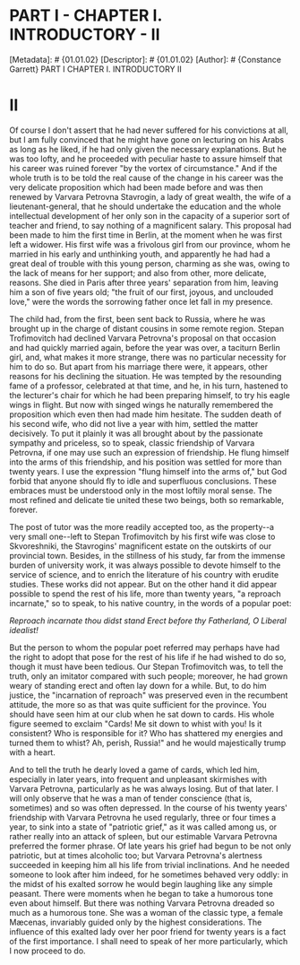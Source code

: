 # PART I - CHAPTER I. INTRODUCTORY - II
[Metadata]: # {01.01.02}
[Descriptor]: # {01.01.02}
[Author]: # {Constance Garrett}
PART I
CHAPTER I. INTRODUCTORY
II
# II
Of course I don't assert that he had never suffered for his convictions at all,
but I am fully convinced that he might have gone on lecturing on his Arabs as
long as he liked, if he had only given the necessary explanations. But he was
too lofty, and he proceeded with peculiar haste to assure himself that his
career was ruined forever "by the vortex of circumstance." And if the whole
truth is to be told the real cause of the change in his career was the very
delicate proposition which had been made before and was then renewed by Varvara
Petrovna Stavrogin, a lady of great wealth, the wife of a lieutenant-general,
that he should undertake the education and the whole intellectual development
of her only son in the capacity of a superior sort of teacher and friend, to
say nothing of a magnificent salary. This proposal had been made to him the
first time in Berlin, at the moment when he was first left a widower. His first
wife was a frivolous girl from our province, whom he married in his early and
unthinking youth, and apparently he had had a great deal of trouble with this
young person, charming as she was, owing to the lack of means for her support;
and also from other, more delicate, reasons. She died in Paris after three
years' separation from him, leaving him a son of five years old; "the fruit of
our first, joyous, and unclouded love," were the words the sorrowing father
once let fall in my presence.

The child had, from the first, been sent back to Russia, where he was brought
up in the charge of distant cousins in some remote region. Stepan Trofimovitch
had declined Varvara Petrovna's proposal on that occasion and had quickly
married again, before the year was over, a taciturn Berlin girl, and, what
makes it more strange, there was no particular necessity for him to do so. But
apart from his marriage there were, it appears, other reasons for his declining
the situation. He was tempted by the resounding fame of a professor, celebrated
at that time, and he, in his turn, hastened to the lecturer's chair for which
he had been preparing himself, to try his eagle wings in flight. But now with
singed wings he naturally remembered the proposition which even then had made
him hesitate. The sudden death of his second wife, who did not live a year with
him, settled the matter decisively. To put it plainly it was all brought about
by the passionate sympathy and priceless, so to speak, classic friendship of
Varvara Petrovna, if one may use such an expression of friendship. He flung
himself into the arms of this friendship, and his position was settled for more
than twenty years. I use the expression "flung himself into the arms of," but
God forbid that anyone should fly to idle and superfluous conclusions. These
embraces must be understood only in the most loftily moral sense. The most
refined and delicate tie united these two beings, both so remarkable, forever.

The post of tutor was the more readily accepted too, as the property--a very
small one--left to Stepan Trofimovitch by his first wife was close to
Skvoreshniki, the Stavrogins' magnificent estate on the outskirts of our
provincial town. Besides, in the stillness of his study, far from the immense
burden of university work, it was always possible to devote himself to the
service of science, and to enrich the literature of his country with erudite
studies. These works did not appear. But on the other hand it did appear
possible to spend the rest of his life, more than twenty years, "a reproach
incarnate," so to speak, to his native country, in the words of a popular poet:

_Reproach incarnate thou didst stand_ _Erect before thy Fatherland,_ _O Liberal
idealist!_

But the person to whom the popular poet referred may perhaps have had the right
to adopt that pose for the rest of his life if he had wished to do so, though
it must have been tedious. Our Stepan Trofimovitch was, to tell the truth, only
an imitator compared with such people; moreover, he had grown weary of standing
erect and often lay down for a while. But, to do him justice, the "incarnation
of reproach" was preserved even in the recumbent attitude, the more so as that
was quite sufficient for the province. You should have seen him at our club
when he sat down to cards. His whole figure seemed to exclaim "Cards! Me sit
down to whist with you! Is it consistent? Who is responsible for it? Who has
shattered my energies and turned them to whist? Ah, perish, Russia!" and he
would majestically trump with a heart.

And to tell the truth he dearly loved a game of cards, which led him,
especially in later years, into frequent and unpleasant skirmishes with Varvara
Petrovna, particularly as he was always losing. But of that later. I will only
observe that he was a man of tender conscience (that is, sometimes) and so was
often depressed. In the course of his twenty years' friendship with Varvara
Petrovna he used regularly, three or four times a year, to sink into a state of
"patriotic grief," as it was called among us, or rather really into an attack
of spleen, but our estimable Varvara Petrovna preferred the former phrase. Of
late years his grief had begun to be not only patriotic, but at times alcoholic
too; but Varvara Petrovna's alertness succeeded in keeping him all his life
from trivial inclinations. And he needed someone to look after him indeed, for
he sometimes behaved very oddly: in the midst of his exalted sorrow he would
begin laughing like any simple peasant. There were moments when he began to
take a humorous tone even about himself. But there was nothing Varvara Petrovna
dreaded so much as a humorous tone. She was a woman of the classic type, a
female Mæcenas, invariably guided only by the highest considerations. The
influence of this exalted lady over her poor friend for twenty years is a fact
of the first importance. I shall need to speak of her more particularly, which
I now proceed to do.

